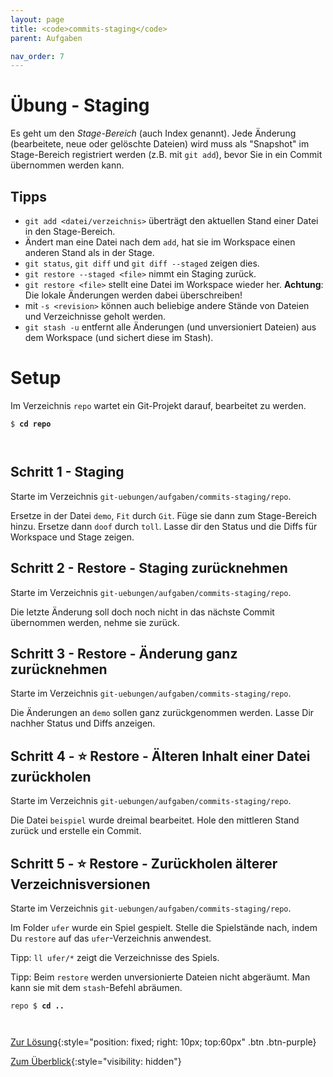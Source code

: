 ```yaml
---
layout: page
title: <code>commits-staging</code>
parent: Aufgaben

nav_order: 7
---
```

# Übung - Staging

Es geht um den *Stage-Bereich* (auch Index genannt).
Jede Änderung (bearbeitete, neue oder gelöschte Dateien) 
wird muss als "Snapshot" im Stage-Bereich registriert werden
(z.B. mit `git add`),
bevor Sie in ein Commit übernommen werden kann.

## Tipps

* `git add <datei/verzeichnis>` 
   überträgt den aktuellen Stand einer Datei in den Stage-Bereich.
*  Ändert man eine Datei nach dem `add`, hat sie
   im Workspace einen anderen Stand als in der Stage.
* `git status`, `git diff` und `git diff --staged` zeigen dies.
* `git restore --staged <file>` nimmt ein Staging zurück.
* `git restore <file>` stellt eine Datei im Workspace wieder her.
   **Achtung**: Die lokale Änderungen werden dabei überschreiben!
* mit `-s <revision>` können auch beliebige andere Stände von Dateien und Verzeichnisse
  geholt werden.
* `git stash -u` entfernt alle Änderungen (und unversioniert Dateien)
  aus dem Workspace (und sichert diese im Stash).
        
# Setup

Im Verzeichnis `repo` wartet ein Git-Projekt darauf,
bearbeitet zu werden. 



<pre><code>$ <b>cd repo</b><br><br><br></code></pre>


<!--UEB-Staging--><h2>Schritt 1 - Staging</h2>

Starte im Verzeichnis `git-uebungen/aufgaben/commits-staging/repo`.

Ersetze in der Datei `demo`,
`Fit` durch `Git`.
Füge sie dann zum Stage-Bereich hinzu.
Ersetze dann `doof` durch `toll`.
Lasse dir den Status und die Diffs
für Workspace und Stage zeigen.

<!--UEB-Staging--><h2>Schritt 2 - Restore - Staging zurücknehmen</h2>

Starte im Verzeichnis `git-uebungen/aufgaben/commits-staging/repo`.

Die letzte Änderung soll doch noch nicht in das nächste Commit übernommen werden,
nehme sie zurück. 

<!--UEB-Staging--><h2>Schritt 3 - Restore - Änderung ganz zurücknehmen</h2>

Starte im Verzeichnis `git-uebungen/aufgaben/commits-staging/repo`.

Die Änderungen an `demo` sollen ganz zurückgenommen werden.
Lasse Dir nachher Status und Diffs anzeigen.

<!--UEB-Staging--><h2>Schritt 4 - ⭐ Restore - Älteren Inhalt einer Datei zurückholen</h2>

Starte im Verzeichnis `git-uebungen/aufgaben/commits-staging/repo`.

Die Datei `beispiel` wurde dreimal bearbeitet.
Hole den mittleren Stand zurück und erstelle ein Commit.

<!--UEB-Staging--><h2>Schritt 5 - ⭐ Restore - Zurückholen älterer Verzeichnisversionen</h2>

Starte im Verzeichnis `git-uebungen/aufgaben/commits-staging/repo`.

Im Folder `ufer` wurde ein Spiel gespielt.
Stelle die Spielstände nach, 
indem Du `restore` auf das `ufer`-Verzeichnis anwendest.

Tipp: `ll ufer/*` zeigt die Verzeichnisse des Spiels.

Tipp: Beim `restore` werden unversionierte Dateien nicht abgeräumt.
Man kann sie mit dem `stash`-Befehl abräumen.


<pre><code>repo $ <b>cd ..</b><br><br><br></code></pre>


[Zur Lösung](loesung-commits-staging.html){:style="position: fixed; right: 10px; top:60px" .btn .btn-purple}

[Zum Überblick](../../ueberblick.html){:style="visibility: hidden"}

